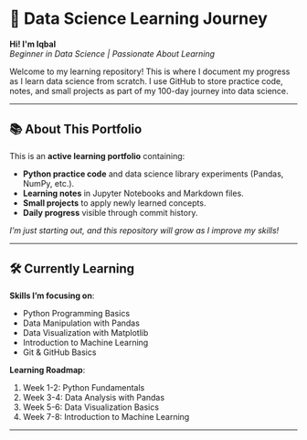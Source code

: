 # 🌱 Data Science Learning Journey  
**Hi! I'm Iqbal**  
*Beginner in Data Science | Passionate About Learning*

Welcome to my learning repository! This is where I document my progress as I learn data science from scratch. I use GitHub to store practice code, notes, and small projects as part of my 100-day journey into data science.

---

## 📚 About This Portfolio  
This is an **active learning portfolio** containing:  
- **Python practice code** and data science library experiments (Pandas, NumPy, etc.).  
- **Learning notes** in Jupyter Notebooks and Markdown files.  
- **Small projects** to apply newly learned concepts.  
- **Daily progress** visible through commit history.  

*I’m just starting out, and this repository will grow as I improve my skills!*

---

## 🛠 Currently Learning  
**Skills I’m focusing on**:  
- Python Programming Basics  
- Data Manipulation with Pandas  
- Data Visualization with Matplotlib  
- Introduction to Machine Learning  
- Git & GitHub Basics  

**Learning Roadmap**:  
1. Week 1-2: Python Fundamentals  
2. Week 3-4: Data Analysis with Pandas  
3. Week 5-6: Data Visualization Basics  
4. Week 7-8: Introduction to Machine Learning  

---
